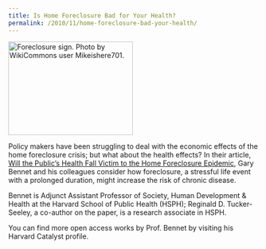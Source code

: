 ```yaml
---
title: Is Home Foreclosure Bad for Your Health?
permalink: /2010/11/home-foreclosure-bad-your-health/
---
```

<img src="{{site.baseurl}}/assets/img/foreclosure.jpg" alt="Foreclosure sign. Photo by WikiCommons user Mikeishere701." title="Foreclosure sign. Photo by WikiCommons user Mikeishere701." class="floatleft" height="188" width="250">

Policy makers have been struggling to deal with the economic effects of the home foreclosure crisis; but what about the health effects? In their article, [Will the Public’s Health Fall Victim to the Home Foreclosure Epidemic](http://nrs.harvard.edu/urn-3:HUL.InstRepos:4553345), Gary Bennet and his colleagues consider how foreclosure, a stressful life event with a prolonged duration, might increase the risk of chronic disease.  

Bennet is Adjunct Assistant Professor of Society, Human Development & Health at the Harvard School of Public Health (HSPH); Reginald D. Tucker-Seeley, a co-author on the paper, is a research associate in HSPH.

You can find more open access works by Prof. Bennet by visiting his Harvard Catalyst profile.
